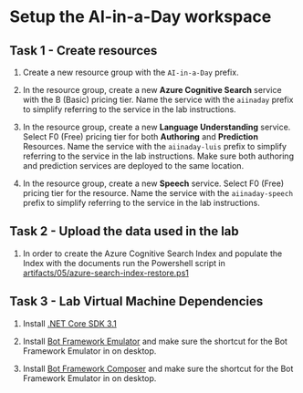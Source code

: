 # Setup the AI-in-a-Day workspace

## Task 1 - Create resources

1. Create a new resource group with the `AI-in-a-Day` prefix.

2. In the resource group, create a new **Azure Cognitive Search** service with the B (Basic) pricing tier. Name the service with the `aiinaday` prefix to simplify referring to the service in the lab instructions.

3. In the resource group, create a new **Language Understanding** service. Select F0 (Free) pricing tier for both **Authoring** and **Prediction** Resources. Name the service with the `aiinaday-luis` prefix to simplify referring to the service in the lab instructions. Make sure both authoring and prediction services are deployed to the same location.

4. In the resource group, create a new **Speech** service. Select F0 (Free) pricing tier for the resource. Name the service with the `aiinaday-speech` prefix to simplify referring to the service in the lab instructions. 

## Task 2 - Upload the data used in the lab

1. In order to create the Azure Cognitive Search Index and populate the Index with the documents run the Powershell script in [artifacts/05/azure-search-index-restore.ps1](artifacts/05/azure-search-index-restore.ps1)

## Task 3 - Lab Virtual Machine Dependencies

1. Install [.NET Core SDK 3.1](https://dotnet.microsoft.com/download/dotnet-core/thank-you/sdk-3.1.404-windows-x64-installer
)

2.  Install [Bot Framework Emulator](https://github.com/microsoft/BotFramework-Emulator/releases/latest) and make sure the shortcut for the Bot Framework Emulator in on desktop.

2. Install [Bot Framework Composer](https://docs.microsoft.com/en-us/composer/install-composer) and make sure the shortcut for the Bot Framework Emulator in on desktop.

